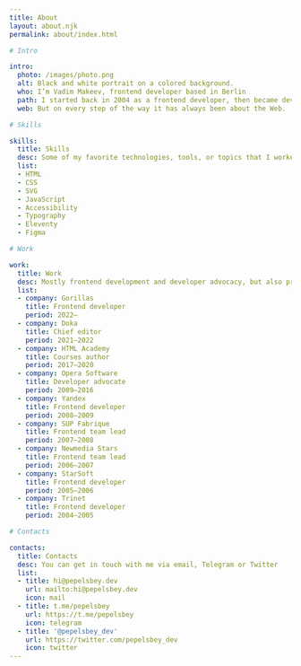 ```yaml
---
title: About
layout: about.njk
permalink: about/index.html

# Intro

intro:
  photo: /images/photo.png
  alt: Black and white portrait on a colored background.
  who: I’m Vadim Makeev, frontend developer based in Berlin
  path: I started back in 2004 as a frontend developer, then became developer advocate, got involved in community and open-source, learned how to make podcasts and video.
  web: But on every step of the way it has always been about the Web.

# Skills

skills:
  title: Skills
  desc: Some of my favorite technologies, tools, or topics that I worked with
  list:
  - HTML
  - CSS
  - SVG
  - JavaScript
  - Accessibility
  - Typography
  - Eleventy
  - Figma

# Work

work:
  title: Work
  desc: Mostly frontend development and developer advocacy, but also project management and team leading
  list:
  - company: Gorillas
    title: Frontend developer
    period: 2022–
  - company: Doka
    title: Chief editor
    period: 2021–2022
  - company: HTML Academy
    title: Courses author
    period: 2017–2020
  - company: Opera Software
    title: Developer advocate
    period: 2009–2016
  - company: Yandex
    title: Frontend developer
    period: 2008–2009
  - company: SUP Fabrique
    title: Frontend team lead
    period: 2007–2008
  - company: Newmedia Stars
    title: Frontend team lead
    period: 2006–2007
  - company: StarSoft
    title: Frontend developer
    period: 2005–2006
  - company: Trinet
    title: Frontend developer
    period: 2004–2005

# Contacts

contacts:
  title: Contacts
  desc: You can get in touch with me via email, Telegram or Twitter
  list:
  - title: hi@pepelsbey.dev
    url: mailto:hi@pepelsbey.dev
    icon: mail
  - title: t.me/pepelsbey
    url: https://t.me/pepelsbey
    icon: telegram
  - title: '@pepelsbey_dev'
    url: https://twitter.com/pepelsbey_dev
    icon: twitter
---
```

